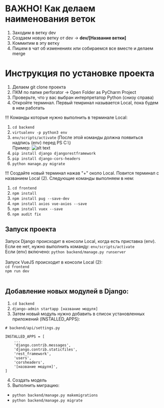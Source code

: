 # ВАЖНО! Как делаем наименования веток #
1. Заходим в ветку dev
2. Создаем новую ветку от dev &#8594; **dev/\[Название ветки\]**
3. Коммитим в эту ветку
4. Пишем в чат об изменениях или собираемся все вместе и делаем merge

# Инструкция по установке проекта #
1. Делаем git clone проекта
2. ПКМ по папке perforator &#8594; Open Folder as PyCharm Project
3. Проверьте, что у вас выбран интерпретатор Python (снизу справа)
4. Откройте терминал. Первый темринал называется Local, пока будем в нем работать

!!! Команды которые нужно выполнить в терминале Local:
1. ```cd backend```
2. ```virtualenv -p python3 env```
3. ```env/scripts/activate```
(После этой команды должна появиться надпись (env) перед PS C:\\)<br>
Пример: ![alt text](https://i.ibb.co/FnkJm7M/Screenshot-1.png)
4. ```pip install django djangorestframework```
5. ```pip install django-cors-headers```
6. ```python manage.py migrate```

!!! Создайте новый терминал нажав "+" около Local. Повится терминал с названием Local (2). Следующие команды выполняем в нем:
1. ```cd frontend```
2. ```npm install```
3. ```npm install pug --save-dev```
4. ```npm install axios vue-axios --save```
5. ```npm install vuex --save```
6. ```npm audit fix```
## Запуск проекта ##
Запуск Django происходит в консоли Local, когда есть приставка (env). Если ее нет, нужно выполнить команду:
```env/scripts/activate```
<br>
Если (env) включено:
```python backend/manage.py runserver```
<br><br>
Запуск VueJS происходит в консоли Local (2): <br>
```cd frontend``` <br>
```npm run dev```
<br><br>
## Добавление новых модулей в Django: ##
1. ```cd backend```
2. ```django-admin startapp [название модуля]```
3. Затем новый модуль нужно добавить в список установленных приложений (INSTALLED_APPS):
```
# backend/api/settings.py

INSTALLED_APPS = [
    ...
    'django.contrib.messages',
    'django.contrib.staticfiles',
    'rest_framework',
    'users',
    'corsheaders',
    '[название модуля]',
]
```
4. Создать модель
5. Выполнить миграцию:
* ```python backend/manage.py makemigrations```
* ```python backend/manage.py migrate```

